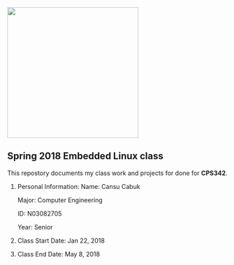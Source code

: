 <img src="https://www.newpaltz.edu/media/identity/logos/newpaltzlogo.jpg" width="300"/>

## Spring 2018 Embedded Linux class

 This repostory documents my class work and projects for done for **CPS342**.

  1. Personal Information:
     Name: Cansu Cabuk

     Major: Computer Engineering 

     ID: N03082705

     Year: Senior

   2. Class Start Date: Jan 22, 2018

   3. Class End Date: May 8, 2018
